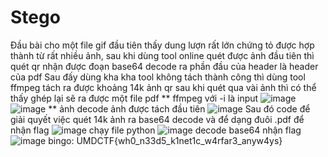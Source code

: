 # Stego
Đầu bài cho một file gif đầu tiên thấy dung lượn rất lớn chứng tỏ được hợp thành từ rất nhiều ảnh, sau khi dùng tool online quét được ảnh đầu tiên thì quét qr nhận được đoạn base64 decode ra phần đầu của header là header của pdf
Sau đấy dùng kha kha tool không tách thành công thì dùng tool ffmpeg tách ra được khoảng 14k ảnh qr sau khi quét qua vài ảnh thì có thể thấy ghép lại sẽ ra được một file pdf
** ffmpeg với -i là input
![image](https://user-images.githubusercontent.com/110059218/235676923-edf833ab-b11f-45ea-a348-14d17106e701.png)
![image](https://user-images.githubusercontent.com/110059218/235676968-51776d11-4f23-4213-b839-e84514202103.png)
** ảnh decode ảnh được tách đầu tiên
![image](https://user-images.githubusercontent.com/110059218/235677500-17174f21-4903-457e-9c23-065125dbd455.png)
Sau đó code để giải quyết việc quét 14k ảnh ra base64 decode và để dạng đuôi .pdf để nhận flag
![image](https://user-images.githubusercontent.com/110059218/235677811-65a21f66-dee0-41a2-974a-42fa0ce2b3c8.png)
chạy file python
![image](https://user-images.githubusercontent.com/110059218/235678769-c10a149f-5aff-4de9-85cc-8929700090b1.png)
decode base64 nhận flag
![image](https://user-images.githubusercontent.com/110059218/235679136-f455dbfc-c6c0-4aa4-bbd1-f25aad1edc01.png)
bingo: UMDCTF{wh0_n33d5_k1net1c_w4rfar3_anyw4ys}
